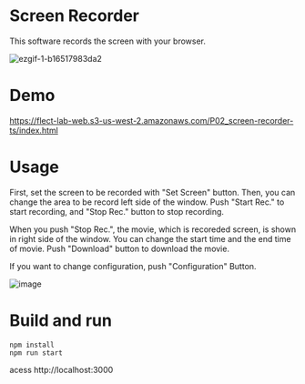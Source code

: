 Screen Recorder 
====
This software records the screen with your browser.

![ezgif-1-b16517983da2](https://user-images.githubusercontent.com/48346627/103484824-02ac1f80-4e35-11eb-9ca4-c3a560ca6b70.gif)

# Demo

https://flect-lab-web.s3-us-west-2.amazonaws.com/P02_screen-recorder-ts/index.html

# Usage
First, set the screen to be recorded with "Set Screen" button.  Then, you can change the area to be record left side of the window.  Push "Start Rec." to start recording, and "Stop Rec." button to stop recording.



When you push "Stop Rec.", the movie, which is recoreded screen, is shown in right side of the window.  You can change the start time and the end time of movie.  Push "Download" button to download the movie.

If you want to change configuration, push "Configuration" Button. 

![image](https://user-images.githubusercontent.com/48346627/103482555-d5577580-4e24-11eb-9c3c-556f6d3040be.png)


# Build and run
```
npm install
npm run start
```

acess http://localhost:3000
